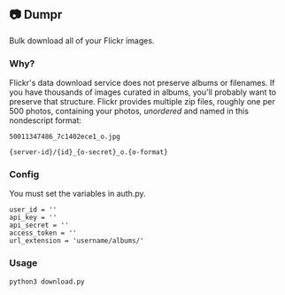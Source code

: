 ## :camera: Dumpr

Bulk download all of your Flickr images.

### Why?

Flickr's data download service does not preserve albums or filenames. If you have thousands of images curated in albums, you'll probably want to preserve that structure. Flickr provides multiple zip files, roughly one per 500 photos, containing your photos, *unordered* and named in this nondescript format: 

```
50011347486_7c1402ece1_o.jpg

{server-id}/{id}_{o-secret}_o.{o-format}
```

### Config

You must set the variables in auth.py.
```
user_id = ''
api_key = ''
api_secret = ''
access_token = ''
url_extension = 'username/albums/'
```

### Usage
```
python3 download.py
```
